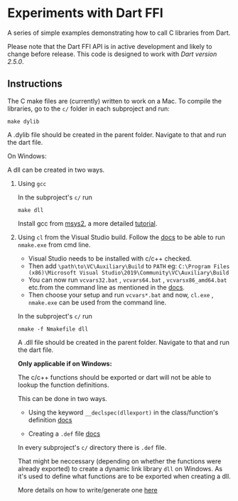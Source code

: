 # Experiments with Dart FFI

A series of simple examples demonstrating how to call C libraries from Dart.

Please note that the Dart FFI API is in active development and likely to change
before release. This code is designed to work with *Dart version 2.5.0*.

## Instructions

The C make files are (currently) written to work on a Mac. To compile the
libraries, go to the `c/` folder in each subproject and run:

``` shell
make dylib
```

A .dylib file should be created in the parent folder. Navigate to that and run
the dart file.

On Windows:

A dll can be created in two ways.

1. Using `gcc`

    In the subproject's `c/` run

    ```shell
    make dll
    ```

    Install gcc from [msys2](https://www.msys2.org/), a more detailed [tutorial](https://github.com/orlp/dev-on-windows/wiki/Installing-GCC--&-MSYS2).


2. Using `cl` from the Visual Studio build.
    Follow the [docs](https://docs.microsoft.com/en-us/cpp/build/building-on-the-command-line?view=vs-2019) to be able to run `nmake.exe` from cmd line.

    * Visual Studio needs to be installed with c/c++ checked.
    * Then add `\path\to\VC\Auxiliary\Build` to `PATH` eg: `C:\Program Files (x86)\Microsoft Visual Studio\2019\Community\VC\Auxiliary\Build` 
    * You can now run `vcvars32.bat` , `vcvars64.bat` , `vcvarsx86_amd64.bat` etc.from the command line as mentioned in the [docs](https://docs.microsoft.com/en-us/cpp/build/building-on-the-command-line?view=vs-2019#developer_command_file_locations).
    * Then choose your setup and run `vcvars*.bat` and now, `cl.exe` , `nmake.exe` can be used from the command line.

    In the subproject's `c/` run

    ``` shell
    nmake -f Nmakefile dll
    ```

    A .dll file should be created in the parent folder. Navigate to that and run
    the dart file.

    **Only applicable if on Windows:**

    The c/c++ functions should be exported or dart will not be able to lookup the function definitions.

    This can be done in two ways.

    * Using the keyword `__declspec(dllexport)` in the class/function's definition [docs](https://docs.microsoft.com/en-us/cpp/build/exporting-from-a-dll-using-declspec-dllexport?redirectedfrom=MSDN&view=vs-2019)

    * Creating a `.def` file [docs](https://msdn.microsoft.com/en-us/library/d91k01sh.aspx)

    In every subproject's `c/` directory there is `.def` file.

    That might be neccessary (depending on whether the functions were already exported) to create a dynamic link library `dll` on Windows. As it's used to define what functions are to be exported when creating a dll.

    More details on how to write/generate one [here](https://stackoverflow.com/a/32284832/8608146)

